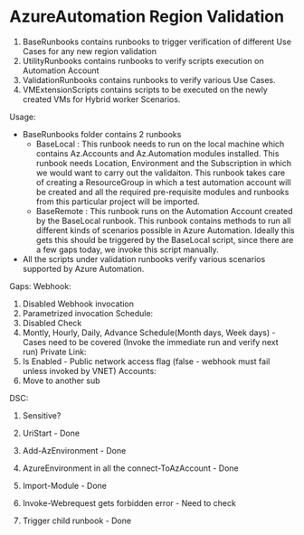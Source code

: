 # AzureAutomation Region Validation
1. BaseRunbooks contains runbooks to trigger verification of different Use Cases for any new region validation
2. UtilityRunbooks contains runbooks to verify scripts execution on Automation Account
3. ValidationRunbooks contains runbooks to verify various Use Cases.
4. VMExtensionScripts contains scripts to be executed on the newly created VMs for Hybrid worker Scenarios.


Usage:
- BaseRunbooks folder contains 2 runbooks 
    - BaseLocal : This runbook needs to run on the local machine which contains Az.Accounts and Az.Automation modules installed.
                  This runbook needs Location, Environment and the Subscription in which we would want to carry out the validaiton.
                  This runbook takes care of creating a ResourceGroup in which a test automation account will be created and all the required pre-requisite modules and runbooks from this particular project will be imported. 
    - BaseRemote : This runbook runs on the Automation Account created by the BaseLocal runbook.
                   This runbook contains methods to run all different kinds of scenarios possible in Azure Automation. Ideally this gets 
                   this should be triggered by the BaseLocal script, since there are a few gaps today, we invoke this script manually.
- All the scripts under validation runbooks verify various scenarios supported by Azure Automation.

Gaps:
Webhook:
1. Disabled Webhook invocation
2. Parametrized invocation
Schedule:
1. Disabled Check
2. Montly, Hourly, Daily, Advance Schedule(Month days, Week days) - Cases need to be covered (Invoke the immediate run and verify next run)
Private Link:
1. Is Enabled - Public network access flag (false - webhook must fail unless invoked by VNET)
Accounts:
1. Move to another sub


DSC:
1. Sensitive?


1. UriStart - Done
2. Add-AzEnvironment - Done
3. AzureEnvironment in all the connect-ToAzAccount - Done
4. Import-Module - Done 
5. Invoke-Webrequest gets forbidden error - Need to check
6. Trigger child runbook - Done